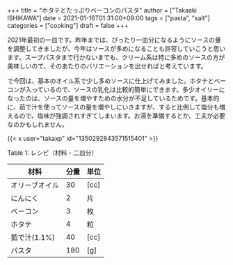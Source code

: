 +++
title = "ホタテとたっぷりベーコンのパスタ"
author = ["Takaaki ISHIKAWA"]
date = 2021-01-16T01:31:00+09:00
tags = ["pasta", "salt"]
categories = ["cooking"]
draft = false
+++

2021年最初の一皿です。昨年までは、ぴったり一皿分になるようにソースの量を調整してきましたが、今年はソースが多めになることも許容していこうと思います。スープパスタまで行かないまでも、クリーム系は特に多めのソースの方が美味しいので、そのあたりのバリエーションを出せればと考えています。  

で今回は、基本のオイル系で少し多めソースに仕上げてみました。ホタテとベーコンが入っているので、ソースの乳化は比較的簡単にできます。多少オイリーになったのは、ソースの量を増やすための水分が不足しているためです。基本的に、茹で汁を使ってソースの量を増やしにいきますが、すると比例して塩分も増えるので、塩味が強調されすぎてしまいます。お湯を準備するとか、工夫が必要なのかもしれません。  

{{< x user="takaxp" id="1350292843571515401" >}}  

<div class="table-caption">
  <span class="table-number">Table 1</span>:
  レシピ（材料・二皿分）
</div>

| 材料      | 分量 | 単位 |
|---------|----|----|
| オリーブオイル | 30  | [cc] |
| にんにく  | 2   | 片   |
| ベーコン  | 3   | 枚   |
| ホタテ    | 4   | 粒   |
| 茹で汁(1.1%) | 40  | [cc] |
| パスタ    | 180 | [g]  |
